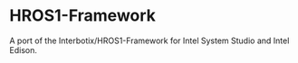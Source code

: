 # HROS1-Framework
A port of the Interbotix/HROS1-Framework for Intel System Studio and Intel Edison.

